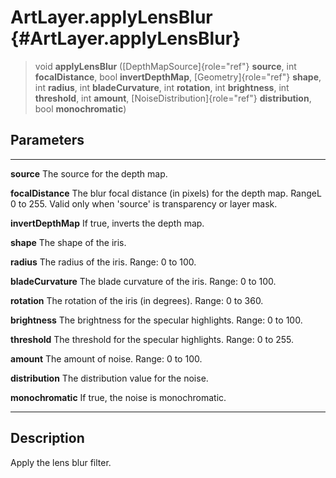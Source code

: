 ArtLayer.applyLensBlur {#ArtLayer.applyLensBlur}
======================

> void **applyLensBlur** ([DepthMapSource]{role="ref"} **source**, int
> **focalDistance**, bool **invertDepthMap**, [Geometry]{role="ref"}
> **shape**, int **radius**, int **bladeCurvature**, int **rotation**,
> int **brightness**, int **threshold**, int **amount**,
> [NoiseDistribution]{role="ref"} **distribution**, bool
> **monochromatic**)

Parameters
----------

  -------------------- -------------------------------------------------------------
  **source**           The source for the depth map.

  **focalDistance**    The blur focal distance (in pixels) for the depth map. RangeL
                       0 to 255. Valid only when \'source\' is transparency or layer
                       mask.

  **invertDepthMap**   If true, inverts the depth map.

  **shape**            The shape of the iris.

  **radius**           The radius of the iris. Range: 0 to 100.

  **bladeCurvature**   The blade curvature of the iris. Range: 0 to 100.

  **rotation**         The rotation of the iris (in degrees). Range: 0 to 360.

  **brightness**       The brightness for the specular highlights. Range: 0 to 100.

  **threshold**        The threshold for the specular highlights. Range: 0 to 255.

  **amount**           The amount of noise. Range: 0 to 100.

  **distribution**     The distribution value for the noise.

  **monochromatic**    If true, the noise is monochromatic.
  -------------------- -------------------------------------------------------------

Description
-----------

Apply the lens blur filter.
